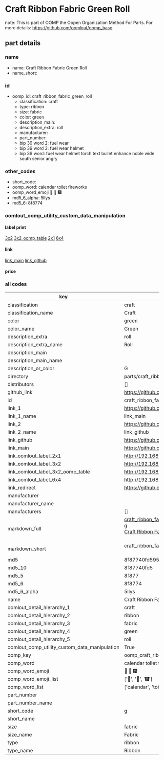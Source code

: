 # Craft Ribbon Fabric Green Roll  

note: This is part of OOMP the Oopen Organization Method For Parts. For more details: https://github.com/oomlout/oomp_base

##  part details
  







### name
* name: Craft Ribbon Fabric Green Roll
* name_short: 
### id
* oomp_id: craft_ribbon_fabric_green_roll
  * classification: craft
  * type: ribbon
  * size: fabric
  * color: green
  * description_main: 
  * description_extra: roll
  * manufacturer: 
  * part_number: 
  * bip 39 word 2: fuel wear
  * bip 39 word 3: fuel wear helmet
  * bip 39 word: fuel wear helmet torch text bullet enhance noble wide south senior angry

### other_codes
* short_code: 
* oomp_word: calendar toilet fireworks
* oomp_word_emoji :calendar: :toilet: :fireworks:
* md5_6_alpha: 5llys
* md5_6: 8f8774






### oomlout_oomp_utility_custom_data_manipulation
#### label print
[3x2](http://192.168.1.245:1112/?label=oomp%205llys)
[3x2_oomp_table](http://192.168.1.108:1112/?label=oomp%205llys)
[2x1](http://192.168.1.242:1112/?label=oomp%205llys)
[6x4](http://192.168.1.55:1112/?label=oomp%205llys)    

#### link

[link_main](https://github.com/oomlout/oomlout_oomp_version_1_messy/tree/main/parts/craft_ribbon_fabric_green_roll) [link_github](https://github.com/oomlout/oomlout_oomp_version_1_messy/tree/main/parts/craft_ribbon_fabric_green_roll)                             

#### price







### all codes 
| key | value |  
| --- | --- |  
| classification | craft |  
| classification_name | Craft |  
| color | green |  
| color_name | Green |  
| description_extra | roll |  
| description_extra_name | Roll |  
| description_main |  |  
| description_main_name |  |  
| description_or_color | G  |  
| directory | parts/craft_ribbon_fabric_green_roll |  
| distributors | [] |  
| github_link | https://github.com/oomlout/oomlout_oomp_part_src/tree/main/parts/craft_ribbon_fabric_green_roll |  
| id | craft_ribbon_fabric_green_roll |  
| link_1 | https://github.com/oomlout/oomlout_oomp_version_1_messy/tree/main/parts/craft_ribbon_fabric_green_roll |  
| link_1_name | link_main |  
| link_2 | https://github.com/oomlout/oomlout_oomp_version_1_messy/tree/main/parts/craft_ribbon_fabric_green_roll |  
| link_2_name | link_github |  
| link_github | https://github.com/oomlout/oomlout_oomp_version_1_messy/tree/main/parts/craft_ribbon_fabric_green_roll |  
| link_main | https://github.com/oomlout/oomlout_oomp_version_1_messy/tree/main/parts/craft_ribbon_fabric_green_roll |  
| link_oomlout_label_2x1 | http://192.168.1.242:1112/?label=oomp%205llys |  
| link_oomlout_label_3x2 | http://192.168.1.245:1112/?label=oomp%205llys |  
| link_oomlout_label_3x2_oomp_table | http://192.168.1.108:1112/?label=oomp%205llys |  
| link_oomlout_label_6x4 | http://192.168.1.55:1112/?label=oomp%205llys |  
| link_redirect | https://github.com/oomlout/oomlout_oomp_version_1_messy/tree/main/parts/craft_ribbon_fabric_green_roll |  
| manufacturer |  |  
| manufacturer_name |  |  
| manufacturers | [] |  
| markdown_full | [craft_ribbon_fabric_green_roll](none)<br>[g](none)<br>[Craft Ribbon Fabric Green Roll](none)<br><br> |  
| markdown_short | [craft_ribbon_fabric_green_roll](none)<br><br> |  
| md5 | 8f87740fd595a95078efde54d5fe1aef |  
| md5_10 | 8f87740fd5 |  
| md5_5 | 8f877 |  
| md5_6 | 8f8774 |  
| md5_6_alpha | 5llys |  
| name | Craft Ribbon Fabric Green Roll |  
| oomlout_detail_hierarchy_1 | craft |  
| oomlout_detail_hierarchy_2 | ribbon |  
| oomlout_detail_hierarchy_3 | fabric |  
| oomlout_detail_hierarchy_4 | green |  
| oomlout_detail_hierarchy_5 | roll |  
| oomlout_oomp_utility_custom_data_manipulation | True |  
| oomp_key | oomp_craft_ribbon_fabric_green_roll |  
| oomp_word | calendar toilet fireworks |  
| oomp_word_emoji | :calendar: :toilet: :fireworks: |  
| oomp_word_emoji_list | [':calendar:', ':toilet:', ':fireworks:'] |  
| oomp_word_list | ['calendar', 'toilet', 'fireworks'] |  
| part_number |  |  
| part_number_name |  |  
| short_code | g |  
| short_name |  |  
| size | fabric |  
| size_name | Fabric |  
| type | ribbon |  
| type_name | Ribbon |  
